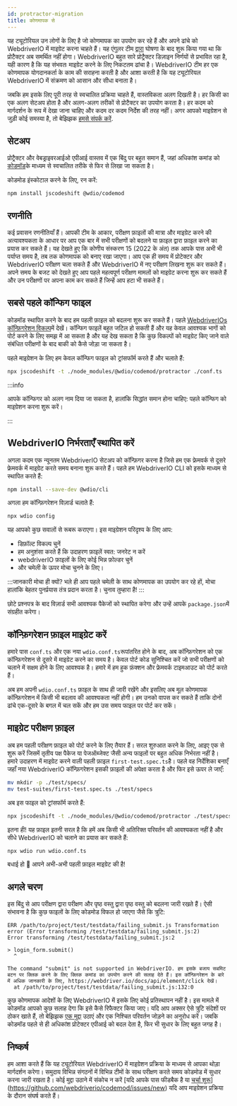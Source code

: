 ```yaml
---
id: protractor-migration
title: कोणमापक से
---
```


यह ट्यूटोरियल उन लोगों के लिए है जो कोणमापक का उपयोग कर रहे हैं और अपने ढांचे को WebdriverIO में माइग्रेट करना चाहते हैं। यह एंगुलर टीम [द्वारा](https://github.com/angular/protractor/issues/5502) घोषणा के बाद शुरू किया गया था कि प्रोटैक्टर अब समर्थित नहीं होगा। WebdriverIO बहुत सारे प्रोट्रैक्टर डिज़ाइन निर्णयों से प्रभावित रहा है, यही कारण है कि यह संभवतः माइग्रेट करने के लिए निकटतम ढांचा है। WebdriverIO टीम हर एक कोणमापक योगदानकर्ता के काम की सराहना करती है और आशा करती है कि यह ट्यूटोरियल WebdriverIO में संक्रमण को आसान और सीधा बनाता है।

जबकि हम इसके लिए पूरी तरह से स्वचालित प्रक्रिया चाहते हैं, वास्तविकता अलग दिखती है। हर किसी का एक अलग सेटअप होता है और अलग-अलग तरीकों से प्रोटैक्टर का उपयोग करता है। हर कदम को मार्गदर्शन के रूप में देखा जाना चाहिए और कदम दर कदम निर्देश की तरह नहीं। अगर आपको माइग्रेशन से जुड़ी कोई समस्या है, तो बेझिझक [हमसे संपर्क करें](https://github.com/webdriverio/codemod/discussions/new).

## सेटअप

प्रोट्रैक्टर और वेबड्राइवरआईओ एपीआई वास्तव में एक बिंदु पर बहुत समान हैं, जहां अधिकांश कमांड को [कोडमॉड](https://github.com/webdriverio/codemod)के माध्यम से स्वचालित तरीके से फिर से लिखा जा सकता है।

कोडमोड इंस्कोटाल करने के लिए, रन करें:

```sh
npm install jscodeshift @wdio/codemod
```

## रणनीति

कई प्रवासन रणनीतियाँ हैं। आपकी टीम के आकार, परीक्षण फ़ाइलों की मात्रा और माइग्रेट करने की अत्यावश्यकता के आधार पर आप एक बार में सभी परीक्षणों को बदलने या फ़ाइल द्वारा फ़ाइल करने का प्रयास कर सकते हैं। यह देखते हुए कि कोणीय संस्करण 15 (2022 के अंत) तक आपके पास अभी भी पर्याप्त समय है, तब तक कोणमापक को बनाए रखा जाएगा। आप एक ही समय में प्रोटेक्टर और WebdriverIO परीक्षण चला सकते हैं और WebdriverIO में नए परीक्षण लिखना शुरू कर सकते हैं। अपने समय के बजट को देखते हुए आप पहले महत्वपूर्ण परीक्षण मामलों को माइग्रेट करना शुरू कर सकते हैं और उन परीक्षणों पर अपना काम कर सकते हैं जिन्हें आप हटा भी सकते हैं।

## सबसे पहले कॉन्फिग फाइल

कोडमॉड स्थापित करने के बाद हम पहली फ़ाइल को बदलना शुरू कर सकते हैं। पहले [WebdriverIOs कॉन्फ़िगरेशन विकल्प](configuration)में देखें। कॉन्फिग फाइलें बहुत जटिल हो सकती हैं और यह केवल आवश्यक भागों को पोर्ट करने के लिए समझ में आ सकता है और यह देख सकता है कि कुछ विकल्पों को माइग्रेट किए जाने वाले संबंधित परीक्षणों के बाद बाकी को कैसे जोड़ा जा सकता है।

पहले माइग्रेशन के लिए हम केवल कॉन्फिग फाइल को ट्रांसफॉर्म करते हैं और चलाते हैं:

```sh
npx jscodeshift -t ./node_modules/@wdio/codemod/protractor ./conf.ts
```

:::info

 आपके कॉन्फिगर को अलग नाम दिया जा सकता है, हालांकि सिद्धांत समान होना चाहिए: पहले कॉन्फिग को माइग्रेशन करना शुरू करें।

:::

## WebdriverIO निर्भरताएँ स्थापित करें

अगला कदम एक न्यूनतम WebdriverIO सेटअप को कॉन्फ़िगर करना है जिसे हम एक फ्रेमवर्क से दूसरे फ्रेमवर्क में माइग्रेट करते समय बनाना शुरू करते हैं। पहले हम WebdriverIO CLI को इसके माध्यम से स्थापित करते हैं:

```sh
npm install --save-dev @wdio/cli
```

अगला हम कॉन्फ़िगरेशन विज़ार्ड चलाते हैं:

```sh
npx wdio config
```

यह आपको कुछ सवालों से रूबरू कराएगा। इस माइग्रेशन परिदृश्य के लिए आप:
- डिफ़ॉल्ट विकल्प चुनें
- हम अनुशंसा करते हैं कि उदाहरण फ़ाइलें स्वत: जनरेट न करें
- webdriverIO फ़ाइलों के लिए कोई भिन्न फ़ोल्डर चुनें
- और चमेली के ऊपर मोचा चुनने के लिए।

:::जानकारी मोचा ही क्यों?
भले ही आप पहले चमेली के साथ कोणमापक का उपयोग कर रहे हों, मोचा हालांकि बेहतर पुनर्प्रयास तंत्र प्रदान करता है। चुनाव तुम्हारा है!
:::

छोटे प्रश्नपत्र के बाद विज़ार्ड सभी आवश्यक पैकेजों को स्थापित करेगा और उन्हें आपके `package.json`में संग्रहीत करेगा।

## कॉन्फ़िगरेशन फ़ाइल माइग्रेट करें

हमारे पास `conf.ts` और एक नया `wdio.conf.ts`रूपांतरित होने के बाद, अब कॉन्फ़िगरेशन को एक कॉन्फ़िगरेशन से दूसरे में माइग्रेट करने का समय है। केवल पोर्ट कोड सुनिश्चित करें जो सभी परीक्षणों को चलाने में सक्षम होने के लिए आवश्यक है। हमारे में हम हुक फ़ंक्शन और फ्रेमवर्क टाइमआउट को पोर्ट करते हैं।

अब हम अपनी `wdio.conf.ts` फ़ाइल के साथ ही जारी रखेंगे और इसलिए अब मूल कोणमापक कॉन्फ़िगरेशन में किसी भी बदलाव की आवश्यकता नहीं होगी। हम उनको वापस कर सकते हैं ताकि दोनों ढांचे एक-दूसरे के बगल में चल सकें और हम उस समय फाइल पर पोर्ट कर सकें।

## माइग्रेट परीक्षण फ़ाइल

अब हम पहली परीक्षण फ़ाइल को पोर्ट करने के लिए तैयार हैं। सरल शुरुआत करने के लिए, आइए एक से शुरू करें जिसमें तृतीय पक्ष पैकेज या पेजऑब्जेक्ट जैसी अन्य फाइलों पर बहुत अधिक निर्भरता नहीं है। हमारे उदाहरण में माइग्रेट करने वाली पहली फ़ाइल `first-test.spec.ts`है। पहले वह निर्देशिका बनाएँ जहाँ नया WebdriverIO कॉन्फ़िगरेशन इसकी फ़ाइलों की अपेक्षा करता है और फिर इसे ऊपर ले जाएँ:

```sh
mv mkdir -p ./test/specs/
mv test-suites/first-test.spec.ts ./test/specs
```

अब इस फाइल को ट्रांसफॉर्म करते हैं:

```sh
npx jscodeshift -t ./node_modules/@wdio/codemod/protractor ./test/specs/first-test.spec.ts
```

इतना ही! यह फ़ाइल इतनी सरल है कि हमें अब किसी भी अतिरिक्त परिवर्तन की आवश्यकता नहीं है और सीधे WebdriverIO को चलाने का प्रयास कर सकते हैं:

```sh
npx wdio run wdio.conf.ts
```

बधाई हो 🥳 आपने अभी-अभी पहली फ़ाइल माइग्रेट की है!

## अगले चरण

इस बिंदु से आप परीक्षण द्वारा परीक्षण और पृष्ठ वस्तु द्वारा पृष्ठ वस्तु को बदलना जारी रखते हैं। ऐसी संभावना है कि कुछ फाइलों के लिए कोडमोड विफल हो जाएगा जैसे कि त्रुटि:

```
ERR /path/to/project/test/testdata/failing_submit.js Transformation error (Error transforming /test/testdata/failing_submit.js:2)
Error transforming /test/testdata/failing_submit.js:2

> login_form.submit()
  ^

The command "submit" is not supported in WebdriverIO. हम इसके बजाय सबमिट बटन पर क्लिक करने के लिए क्लिक कमांड का उपयोग करने की सलाह देते हैं। इस कॉन्फ़िगरेशन के बारे में अधिक जानकारी के लिए, https://webdriver.io/docs/api/element/click देखें।
  at /path/to/project/test/testdata/failing_submit.js:132:0
```

कुछ कोणमापक आदेशों के लिए WebdriverIO में इसके लिए कोई प्रतिस्थापन नहीं है। इस मामले में कोडमॉड आपको कुछ सलाह देगा कि इसे कैसे रिफैक्टर किया जाए। यदि आप अक्सर ऐसे त्रुटि संदेशों पर ठोकर खाते हैं, तो बेझिझक [एक मुद्दा](https://github.com/webdriverio/codemod/issues/new) उठाएं और एक निश्चित परिवर्तन जोड़ने का अनुरोध करें। जबकि कोडमॉड पहले से ही अधिकांश प्रोटेक्टर एपीआई को बदल देता है, फिर भी सुधार के लिए बहुत जगह है।

## निष्कर्ष

हम आशा करते हैं कि यह ट्यूटोरियल WebdriverIO में माइग्रेशन प्रक्रिया के माध्यम से आपका थोड़ा मार्गदर्शन करेगा। समुदाय विभिन्न संगठनों में विभिन्न टीमों के साथ परीक्षण करते समय कोडमोड में सुधार करना जारी रखता है। कोई मुद्दा उठाने में संकोच न करें [यदि आपके पास फीडबैक है या [चर्चा शुरू](https://github.com/webdriverio/codemod/discussions/new)](https://github.com/webdriverio/codemod/issues/new) यदि आप माइग्रेशन प्रक्रिया के दौरान संघर्ष करते हैं।

